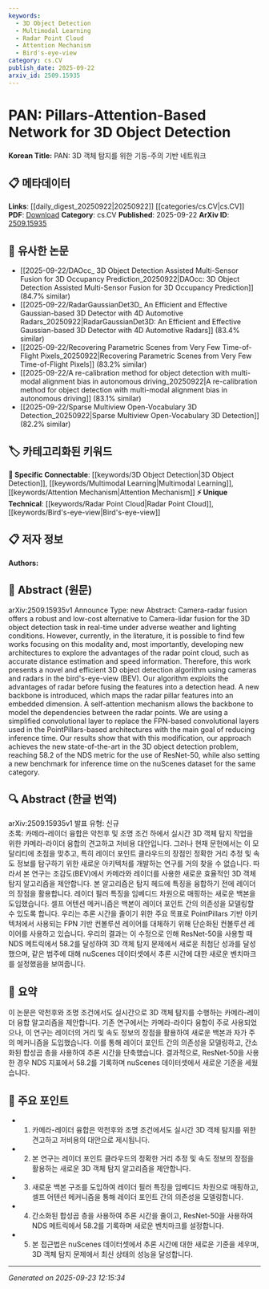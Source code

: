 ```yaml
---
keywords:
  - 3D Object Detection
  - Multimodal Learning
  - Radar Point Cloud
  - Attention Mechanism
  - Bird's-eye-view
category: cs.CV
publish_date: 2025-09-22
arxiv_id: 2509.15935
---
```


<!-- KEYWORD_LINKING_METADATA:
{
  "processed_timestamp": "2025-09-23T12:15:34.202122",
  "vocabulary_version": "1.0",
  "selected_keywords": [
    "3D Object Detection",
    "Multimodal Learning",
    "Radar Point Cloud",
    "Attention Mechanism",
    "Bird's-eye-view"
  ],
  "rejected_keywords": [],
  "similarity_scores": {
    "3D Object Detection": 0.9,
    "Multimodal Learning": 0.82,
    "Radar Point Cloud": 0.75,
    "Attention Mechanism": 0.8,
    "Bird's-eye-view": 0.7
  },
  "extraction_method": "AI_prompt_based",
  "budget_applied": true,
  "candidates_json": {
    "candidates": [
      {
        "surface": "3D Object Detection",
        "canonical": "3D Object Detection",
        "aliases": [
          "3D Detection"
        ],
        "category": "specific_connectable",
        "rationale": "Central to the paper's contribution and connects to other works in 3D perception.",
        "novelty_score": 0.55,
        "connectivity_score": 0.85,
        "specificity_score": 0.8,
        "link_intent_score": 0.9
      },
      {
        "surface": "Camera-radar fusion",
        "canonical": "Multimodal Learning",
        "aliases": [
          "Sensor Fusion"
        ],
        "category": "specific_connectable",
        "rationale": "Represents a key method discussed in the paper, linking to broader multimodal approaches.",
        "novelty_score": 0.65,
        "connectivity_score": 0.78,
        "specificity_score": 0.7,
        "link_intent_score": 0.82
      },
      {
        "surface": "Radar Point Cloud",
        "canonical": "Radar Point Cloud",
        "aliases": [
          "Radar Data"
        ],
        "category": "unique_technical",
        "rationale": "Specific to the paper's focus on radar data for object detection.",
        "novelty_score": 0.7,
        "connectivity_score": 0.6,
        "specificity_score": 0.85,
        "link_intent_score": 0.75
      },
      {
        "surface": "Self-attention mechanism",
        "canonical": "Attention Mechanism",
        "aliases": [
          "Self-attention"
        ],
        "category": "specific_connectable",
        "rationale": "Highlights the use of attention mechanisms, linking to broader neural network architectures.",
        "novelty_score": 0.5,
        "connectivity_score": 0.88,
        "specificity_score": 0.72,
        "link_intent_score": 0.8
      },
      {
        "surface": "Bird's-eye-view (BEV)",
        "canonical": "Bird's-eye-view",
        "aliases": [
          "BEV"
        ],
        "category": "unique_technical",
        "rationale": "Essential for understanding the spatial perspective used in the detection algorithm.",
        "novelty_score": 0.68,
        "connectivity_score": 0.65,
        "specificity_score": 0.78,
        "link_intent_score": 0.7
      }
    ],
    "ban_list_suggestions": [
      "algorithm",
      "method",
      "performance",
      "results",
      "approach"
    ]
  },
  "decisions": [
    {
      "candidate_surface": "3D Object Detection",
      "resolved_canonical": "3D Object Detection",
      "decision": "linked",
      "scores": {
        "novelty": 0.55,
        "connectivity": 0.85,
        "specificity": 0.8,
        "link_intent": 0.9
      }
    },
    {
      "candidate_surface": "Camera-radar fusion",
      "resolved_canonical": "Multimodal Learning",
      "decision": "linked",
      "scores": {
        "novelty": 0.65,
        "connectivity": 0.78,
        "specificity": 0.7,
        "link_intent": 0.82
      }
    },
    {
      "candidate_surface": "Radar Point Cloud",
      "resolved_canonical": "Radar Point Cloud",
      "decision": "linked",
      "scores": {
        "novelty": 0.7,
        "connectivity": 0.6,
        "specificity": 0.85,
        "link_intent": 0.75
      }
    },
    {
      "candidate_surface": "Self-attention mechanism",
      "resolved_canonical": "Attention Mechanism",
      "decision": "linked",
      "scores": {
        "novelty": 0.5,
        "connectivity": 0.88,
        "specificity": 0.72,
        "link_intent": 0.8
      }
    },
    {
      "candidate_surface": "Bird's-eye-view (BEV)",
      "resolved_canonical": "Bird's-eye-view",
      "decision": "linked",
      "scores": {
        "novelty": 0.68,
        "connectivity": 0.65,
        "specificity": 0.78,
        "link_intent": 0.7
      }
    }
  ]
}
-->

# PAN: Pillars-Attention-Based Network for 3D Object Detection

**Korean Title:** PAN: 3D 객체 탐지를 위한 기둥-주의 기반 네트워크

## 📋 메타데이터

**Links**: [[daily_digest_20250922|20250922]] [[categories/cs.CV|cs.CV]]
**PDF**: [Download](https://arxiv.org/pdf/2509.15935.pdf)
**Category**: cs.CV
**Published**: 2025-09-22
**ArXiv ID**: [2509.15935](https://arxiv.org/abs/2509.15935)

## 🔗 유사한 논문
- [[2025-09-22/DAOcc_ 3D Object Detection Assisted Multi-Sensor Fusion for 3D Occupancy Prediction_20250922|DAOcc: 3D Object Detection Assisted Multi-Sensor Fusion for 3D Occupancy Prediction]] (84.7% similar)
- [[2025-09-22/RadarGaussianDet3D_ An Efficient and Effective Gaussian-based 3D Detector with 4D Automotive Radars_20250922|RadarGaussianDet3D: An Efficient and Effective Gaussian-based 3D Detector with 4D Automotive Radars]] (83.4% similar)
- [[2025-09-22/Recovering Parametric Scenes from Very Few Time-of-Flight Pixels_20250922|Recovering Parametric Scenes from Very Few Time-of-Flight Pixels]] (83.2% similar)
- [[2025-09-22/A re-calibration method for object detection with multi-modal alignment bias in autonomous driving_20250922|A re-calibration method for object detection with multi-modal alignment bias in autonomous driving]] (83.1% similar)
- [[2025-09-22/Sparse Multiview Open-Vocabulary 3D Detection_20250922|Sparse Multiview Open-Vocabulary 3D Detection]] (82.2% similar)

## 🏷️ 카테고리화된 키워드
**🔗 Specific Connectable**: [[keywords/3D Object Detection|3D Object Detection]], [[keywords/Multimodal Learning|Multimodal Learning]], [[keywords/Attention Mechanism|Attention Mechanism]]
**⚡ Unique Technical**: [[keywords/Radar Point Cloud|Radar Point Cloud]], [[keywords/Bird's-eye-view|Bird's-eye-view]]

## 📋 저자 정보

**Authors:** 

## 📄 Abstract (원문)

arXiv:2509.15935v1 Announce Type: new 
Abstract: Camera-radar fusion offers a robust and low-cost alternative to Camera-lidar fusion for the 3D object detection task in real-time under adverse weather and lighting conditions. However, currently, in the literature, it is possible to find few works focusing on this modality and, most importantly, developing new architectures to explore the advantages of the radar point cloud, such as accurate distance estimation and speed information. Therefore, this work presents a novel and efficient 3D object detection algorithm using cameras and radars in the bird's-eye-view (BEV). Our algorithm exploits the advantages of radar before fusing the features into a detection head. A new backbone is introduced, which maps the radar pillar features into an embedded dimension. A self-attention mechanism allows the backbone to model the dependencies between the radar points. We are using a simplified convolutional layer to replace the FPN-based convolutional layers used in the PointPillars-based architectures with the main goal of reducing inference time. Our results show that with this modification, our approach achieves the new state-of-the-art in the 3D object detection problem, reaching 58.2 of the NDS metric for the use of ResNet-50, while also setting a new benchmark for inference time on the nuScenes dataset for the same category.

## 🔍 Abstract (한글 번역)

arXiv:2509.15935v1 발표 유형: 신규  
초록: 카메라-레이더 융합은 악천후 및 조명 조건 하에서 실시간 3D 객체 탐지 작업을 위한 카메라-라이더 융합의 견고하고 저비용 대안입니다. 그러나 현재 문헌에서는 이 모달리티에 초점을 맞추고, 특히 레이더 포인트 클라우드의 장점인 정확한 거리 추정 및 속도 정보를 탐구하기 위한 새로운 아키텍처를 개발하는 연구를 거의 찾을 수 없습니다. 따라서 본 연구는 조감도(BEV)에서 카메라와 레이더를 사용한 새로운 효율적인 3D 객체 탐지 알고리즘을 제안합니다. 본 알고리즘은 탐지 헤드에 특징을 융합하기 전에 레이더의 장점을 활용합니다. 레이더 필러 특징을 임베디드 차원으로 매핑하는 새로운 백본을 도입했습니다. 셀프 어텐션 메커니즘은 백본이 레이더 포인트 간의 의존성을 모델링할 수 있도록 합니다. 우리는 추론 시간을 줄이기 위한 주요 목표로 PointPillars 기반 아키텍처에서 사용되는 FPN 기반 컨볼루션 레이어를 대체하기 위해 단순화된 컨볼루션 레이어를 사용하고 있습니다. 우리의 결과는 이 수정으로 인해 ResNet-50을 사용할 때 NDS 메트릭에서 58.2를 달성하여 3D 객체 탐지 문제에서 새로운 최첨단 성과를 달성했으며, 같은 범주에 대해 nuScenes 데이터셋에서 추론 시간에 대한 새로운 벤치마크를 설정했음을 보여줍니다.

## 📝 요약

이 논문은 악천후와 조명 조건에서도 실시간으로 3D 객체 탐지를 수행하는 카메라-레이더 융합 알고리즘을 제안합니다. 기존 연구에서는 카메라-라이다 융합이 주로 사용되었으나, 이 연구는 레이더의 거리 및 속도 정보의 장점을 활용하여 새로운 백본과 자가 주의 메커니즘을 도입했습니다. 이를 통해 레이더 포인트 간의 의존성을 모델링하고, 간소화된 합성곱 층을 사용하여 추론 시간을 단축했습니다. 결과적으로, ResNet-50을 사용한 경우 NDS 지표에서 58.2를 기록하며 nuScenes 데이터셋에서 새로운 기준을 세웠습니다.

## 🎯 주요 포인트

- 1. 카메라-레이더 융합은 악천후와 조명 조건에서도 실시간 3D 객체 탐지를 위한 견고하고 저비용의 대안으로 제시됩니다.
- 2. 본 연구는 레이더 포인트 클라우드의 정확한 거리 추정 및 속도 정보의 장점을 활용하는 새로운 3D 객체 탐지 알고리즘을 제안합니다.
- 3. 새로운 백본 구조를 도입하여 레이더 필러 특징을 임베디드 차원으로 매핑하고, 셀프 어텐션 메커니즘을 통해 레이더 포인트 간의 의존성을 모델링합니다.
- 4. 간소화된 합성곱 층을 사용하여 추론 시간을 줄이고, ResNet-50을 사용하여 NDS 메트릭에서 58.2를 기록하며 새로운 벤치마크를 설정합니다.
- 5. 본 접근법은 nuScenes 데이터셋에서 추론 시간에 대한 새로운 기준을 세우며, 3D 객체 탐지 문제에서 최신 상태의 성능을 달성합니다.


---

*Generated on 2025-09-23 12:15:34*